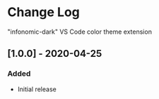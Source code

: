 # Change Log

"infonomic-dark" VS Code color theme extension

## [1.0.0] - 2020-04-25
### Added
- Initial release
